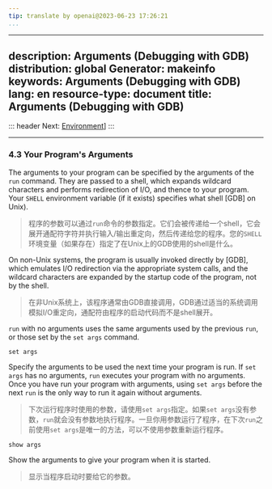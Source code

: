 ```yaml
---
tip: translate by openai@2023-06-23 17:26:21
...
```

---
description: Arguments (Debugging with GDB)
distribution: global
Generator: makeinfo
keywords: Arguments (Debugging with GDB)
lang: en
resource-type: document
title: Arguments (Debugging with GDB)
---
::: header
Next: [Environment](Environment.html#Environment)]
:::

---

### 4.3 Your Program's Arguments


The arguments to your program can be specified by the arguments of the `run` command. They are passed to a shell, which expands wildcard characters and performs redirection of I/O, and thence to your program. Your `SHELL` environment variable (if it exists) specifies what shell [GDB] on Unix).

> 程序的参数可以通过`run`命令的参数指定。它们会被传递给一个shell，它会展开通配符字符并执行输入/输出重定向，然后传递给您的程序。您的`SHELL`环境变量（如果存在）指定了在Unix上的GDB使用的shell是什么。


On non-Unix systems, the program is usually invoked directly by [GDB], which emulates I/O redirection via the appropriate system calls, and the wildcard characters are expanded by the startup code of the program, not by the shell.

> 在非Unix系统上，该程序通常由GDB直接调用，GDB通过适当的系统调用模拟I/O重定向，通配符由程序的启动代码而不是shell展开。

`run` with no arguments uses the same arguments used by the previous `run`, or those set by the `set args` command.

`set args`


Specify the arguments to be used the next time your program is run. If `set args` has no arguments, `run` executes your program with no arguments. Once you have run your program with arguments, using `set args` before the next `run` is the only way to run it again without arguments.

> 下次运行程序时使用的参数，请使用`set args`指定。如果`set args`没有参数，`run`就会没有参数地执行程序。一旦你用参数运行了程序，在下次`run`之前使用`set args`是唯一的方法，可以不使用参数重新运行程序。

`show args`


Show the arguments to give your program when it is started.

> 显示当程序启动时要给它的参数。
